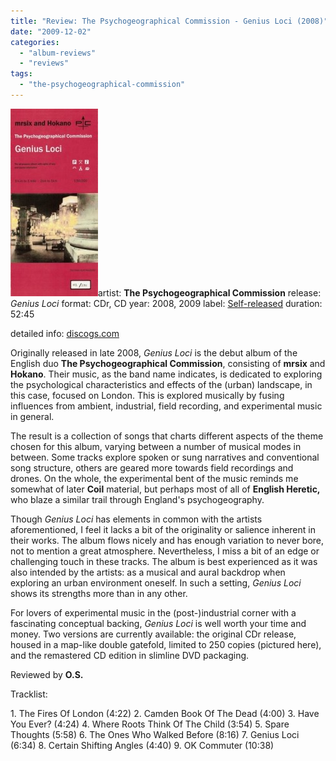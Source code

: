 ```yaml
---
title: "Review: The Psychogeographical Commission - Genius Loci (2008)"
date: "2009-12-02"
categories: 
  - "album-reviews"
  - "reviews"
tags: 
  - "the-psychogeographical-commission"
---
```


[![tpsc_gl](images/cover3-140x300.jpg "tpsc_gl")](http://www.eveningoflight.nl/wordpress/wp-content/uploads/2009/11/cover3.jpg)artist: **The Psychogeographical Commission** release: _Genius Loci_ format: CDr, CD year: 2008, 2009 label: [Self-released](http://www.psychetecture.com/) duration: 52:45

detailed info: [discogs.com](http://www.discogs.com/Psychogeographical-Commission-Genius-Loci/release/1710020)

Originally released in late 2008, _Genius Loci_ is the debut album of the English duo **The Psychogeographical Commission**, consisting of **mrsix** and **Hokano**. Their music, as the band name indicates, is dedicated to exploring the psychological characteristics and effects of the (urban) landscape, in this case, focused on London. This is explored musically by fusing influences from ambient, industrial, field recording, and experimental music in general.

The result is a collection of songs that charts different aspects of the theme chosen for this album, varying between a number of musical modes in between. Some tracks explore spoken or sung narratives and conventional song structure, others are geared more towards field recordings and drones. On the whole, the experimental bent of the music reminds me somewhat of later **Coil** material, but perhaps most of all of **English Heretic,** who blaze a similar trail through England's psychogeography.

Though _Genius Loci_ has elements in common with the artists aforementioned, I feel it lacks a bit of the originality or salience inherent in their works. The album flows nicely and has enough variation to never bore, not to mention a great atmosphere. Nevertheless, I miss a bit of an edge or challenging touch in these tracks. The album is best experienced as it was also intended by the artists: as a musical and aural backdrop when exploring an urban environment oneself. In such a setting, _Genius Loci_ shows its strengths more than in any other.

For lovers of experimental music in the (post-)industrial corner with a fascinating conceptual backing, _Genius Loci_ is well worth your time and money. Two versions are currently available: the original CDr release, housed in a map-like double gatefold, limited to 250 copies (pictured here), and the remastered CD edition in slimline DVD packaging.

Reviewed by **O.S.**

Tracklist:

1\. The Fires Of London (4:22) 2. Camden Book Of The Dead (4:00) 3. Have You Ever? (4:24) 4. Where Roots Think Of The Child (3:54) 5. Spare Thoughts (5:58) 6. The Ones Who Walked Before (8:16) 7. Genius Loci (6:34) 8. Certain Shifting Angles (4:40) 9. OK Commuter (10:38)
